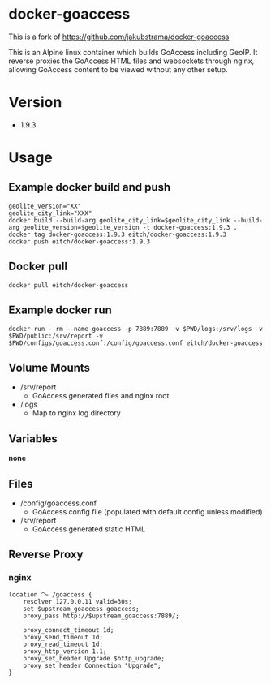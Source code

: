 # docker-goaccess

This is a fork of https://github.com/jakubstrama/docker-goaccess

This is an Alpine linux container which builds GoAccess including GeoIP. It reverse proxies the GoAccess HTML files and websockets through nginx, allowing GoAccess content to be viewed without any other setup.

# Version

- 1.9.3

# Usage

## Example docker build and push

```
geolite_version="XX"
geolite_city_link="XXX"
docker build --build-arg geolite_city_link=$geolite_city_link --build-arg geolite_version=$geolite_version -t docker-goaccess:1.9.3 .
docker tag docker-goaccess:1.9.3 eitch/docker-goaccess:1.9.3
docker push eitch/docker-goaccess:1.9.3
```

## Docker pull

```
docker pull eitch/docker-goaccess
```

## Example docker run

```
docker run --rm --name goaccess -p 7889:7889 -v $PWD/logs:/srv/logs -v $PWD/public:/srv/report -v $PWD/configs/goaccess.conf:/config/goaccess.conf eitch/docker-goaccess
```

## Volume Mounts

- /srv/report
  - GoAccess generated files and nginx root
- /logs
  - Map to nginx log directory

## Variables
**none**

## Files

- /config/goaccess.conf
  - GoAccess config file (populated with default config unless modified)
- /srv/report
  - GoAccess generated static HTML

## Reverse Proxy

### nginx

```
location ^~ /goaccess {
    resolver 127.0.0.11 valid=30s;
    set $upstream_goaccess goaccess;
    proxy_pass http://$upstream_goaccess:7889/;

    proxy_connect_timeout 1d;
    proxy_send_timeout 1d;
    proxy_read_timeout 1d;
    proxy_http_version 1.1;
    proxy_set_header Upgrade $http_upgrade;
    proxy_set_header Connection "Upgrade";
}
```
